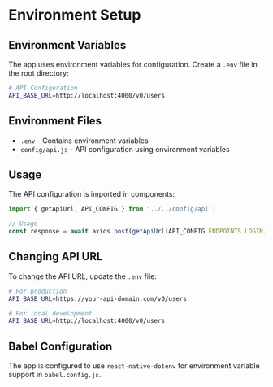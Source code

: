 # Environment Setup

## Environment Variables

The app uses environment variables for configuration. Create a `.env` file in the root directory:

```bash
# API Configuration
API_BASE_URL=http://localhost:4000/v0/users
```

## Environment Files

- `.env` - Contains environment variables
- `config/api.js` - API configuration using environment variables

## Usage

The API configuration is imported in components:

```javascript
import { getApiUrl, API_CONFIG } from '../../config/api';

// Usage
const response = await axios.post(getApiUrl(API_CONFIG.ENDPOINTS.LOGIN), data);
```

## Changing API URL

To change the API URL, update the `.env` file:

```bash
# For production
API_BASE_URL=https://your-api-domain.com/v0/users

# For local development
API_BASE_URL=http://localhost:4000/v0/users
```

## Babel Configuration

The app is configured to use `react-native-dotenv` for environment variable support in `babel.config.js`.
